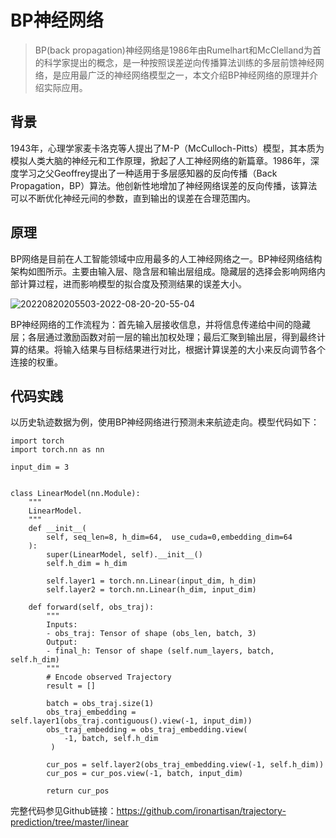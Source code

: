 # BP神经网络

> BP(back propagation)神经网络是1986年由Rumelhart和McClelland为首的科学家提出的概念，是一种按照误差逆向传播算法训练的多层前馈神经网络，是应用最广泛的神经网络模型之一，本文介绍BP神经网络的原理并介绍实际应用。

## 背景
1943年，心理学家麦卡洛克等人提出了M-P（McCulloch-Pitts）模型，其本质为模拟人类大脑的神经元和工作原理，掀起了人工神经网络的新篇章。1986年，深度学习之父Geoffrey提出了一种适用于多层感知器的反向传播（Back Propagation，BP）算法。他创新性地增加了神经网络误差的反向传播，该算法可以不断优化神经元间的参数，直到输出的误差在合理范围内。


## 原理
BP网络是目前在人工智能领域中应用最多的人工神经网络之一。BP神经网络结构架构如图所示。主要由输入层、隐含层和输出层组成。隐藏层的选择会影响网络内部计算过程，进而影响模型的拟合度及预测结果的误差大小。

![20220820205503-2022-08-20-20-55-04](https://cdn.jsdelivr.net/gh/ironartisan/picRepo/20220820205503-2022-08-20-20-55-04.png)

BP神经网络的工作流程为：首先输入层接收信息，并将信息传递给中间的隐藏层；各层通过激励函数对前一层的输出加权处理；最后汇聚到输出层，得到最终计算的结果。将输入结果与目标结果进行对比，根据计算误差的大小来反向调节各个连接的权重。


## 代码实践

以历史轨迹数据为例，使用BP神经网络进行预测未来航迹走向。模型代码如下：

```
import torch
import torch.nn as nn

input_dim = 3


class LinearModel(nn.Module):
    """
    LinearModel.
    """
    def __init__(
        self, seq_len=8, h_dim=64,  use_cuda=0,embedding_dim=64
    ):
        super(LinearModel, self).__init__()
        self.h_dim = h_dim

        self.layer1 = torch.nn.Linear(input_dim, h_dim)
        self.layer2 = torch.nn.Linear(h_dim, input_dim)

    def forward(self, obs_traj):
        """
        Inputs:
        - obs_traj: Tensor of shape (obs_len, batch, 3)
        Output:
        - final_h: Tensor of shape (self.num_layers, batch, self.h_dim)
        """
        # Encode observed Trajectory
        result = []

        batch = obs_traj.size(1)
        obs_traj_embedding = self.layer1(obs_traj.contiguous().view(-1, input_dim))
        obs_traj_embedding = obs_traj_embedding.view(
            -1, batch, self.h_dim
         )
      
        cur_pos = self.layer2(obs_traj_embedding.view(-1, self.h_dim))
        cur_pos = cur_pos.view(-1, batch, input_dim)

        return cur_pos

```

完整代码参见Github链接：https://github.com/ironartisan/trajectory-prediction/tree/master/linear

